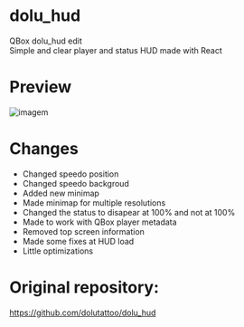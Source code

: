 # dolu_hud
QBox dolu_hud edit <br>
Simple and clear player and status HUD made with React

# Preview
![imagem](https://github.com/Marttins011/dolu_hud/assets/89866234/6094e700-2aa2-4304-b675-33b158305f60)

# Changes
- Changed speedo position
- Changed speedo backgroud
- Added new minimap
- Made minimap for multiple resolutions
- Changed the status to disapear at 100% and not at 100%
- Made to work with QBox player metadata
- Removed top screen information
- Made some fixes at HUD load
- Little optimizations

# Original repository:
https://github.com/dolutattoo/dolu_hud
